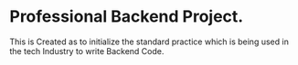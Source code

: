 # Professional Backend Project.

This is Created as to initialize the standard practice which is being used in the tech Industry to write Backend Code.